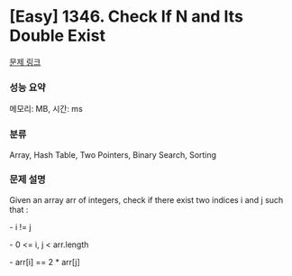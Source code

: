 # [Easy] 1346. Check If N and Its Double Exist

[문제 링크](https://leetcode.com/problems/check-if-n-and-its-double-exist/) 

### 성능 요약

메모리: MB, 시간: ms

### 분류

Array, Hash Table, Two Pointers, Binary Search, Sorting

### 문제 설명

<p>Given an array arr of integers, check if there exist two indices i and j such that :</p>
<p>- i != j</p>
<p>- 0 <= i, j < arr.length</p>
<p>- arr[i] == 2 * arr[j]</p>
